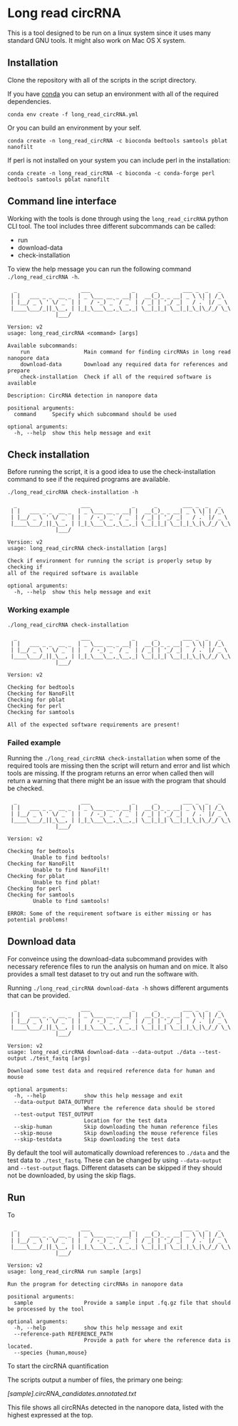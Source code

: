 # Long read circRNA

This is a tool designed to be run on a linux system since it uses many standard GNU tools.
It might also work on Mac OS X system.

## Installation

Clone the repository with all of the scripts in the script directory.

If you have [conda](https://docs.conda.io/en/latest/) you can setup an environment with all of the required dependencies.

```
conda env create -f long_read_circRNA.yml
```

Or you can build an environment by your self.

```
conda create -n long_read_circRNA -c bioconda bedtools samtools pblat nanofilt
```

If perl is not installed on your system you can include perl in the installation:

```
conda create -n long_read_circRNA -c bioconda -c conda-forge perl bedtools samtools pblat nanofilt
```

## Command line interface
 
Working with the tools is done through using the `long_read_circRNA` python CLI tool. The tool includes three different subcommands can be called:

* run
* download-data
* check-installation

To view the help message you can run the following command `./long_read_circRNA -h`.


```
  _                    ___             _      _        ___ _  _   _   
 | |   ___ _ _  __ _  | _ \___ __ _ __| |  __(_)_ _ __| _ \ \| | /_\  
 | |__/ _ \ ' \/ _` | |   / -_) _` / _` | / _| | '_/ _|   / .` |/ _ \ 
 |____\___/_||_\__, | |_|_\___\__,_\__,_| \__|_|_| \__|_|_\_|\_/_/ \_\ 
               |___/                                                    

Version: v2
usage: long_read_circRNA <command> [args]
            
Available subcommands:
    run                 Main command for finding circRNAs in long read nanopore data
    download-data       Download any required data for references and prepare
    check-installation  Check if all of the required software is available

Description: CircRNA detection in nanopore data

positional arguments:
  command     Specify which subcommand should be used

optional arguments:
  -h, --help  show this help message and exit

```

## Check installation

Before running the script, it is a good idea to use the check-installation command to see if the required programs are available.

`./long_read_circRNA check-installation -h`
```
  _                    ___             _      _        ___ _  _   _   
 | |   ___ _ _  __ _  | _ \___ __ _ __| |  __(_)_ _ __| _ \ \| | /_\  
 | |__/ _ \ ' \/ _` | |   / -_) _` / _` | / _| | '_/ _|   / .` |/ _ \ 
 |____\___/_||_\__, | |_|_\___\__,_\__,_| \__|_|_| \__|_|_\_|\_/_/ \_\ 
               |___/                                                    

Version: v2
usage: long_read_circRNA check-installation [args]

Check if environment for running the script is properly setup by checking if
all of the required software is available

optional arguments:
  -h, --help  show this help message and exit

```

### Working example

`./long_read_circRNA check-installation`
```
  _                    ___             _      _        ___ _  _   _   
 | |   ___ _ _  __ _  | _ \___ __ _ __| |  __(_)_ _ __| _ \ \| | /_\  
 | |__/ _ \ ' \/ _` | |   / -_) _` / _` | / _| | '_/ _|   / .` |/ _ \ 
 |____\___/_||_\__, | |_|_\___\__,_\__,_| \__|_|_| \__|_|_\_|\_/_/ \_\ 
               |___/                                                    

Version: v2

Checking for bedtools
Checking for NanoFilt
Checking for pblat
Checking for perl
Checking for samtools

All of the expected software requirements are present!
```

### Failed example

Running the `./long_read_circRNA check-installation` when some of the required tools are missing then the script will return and error and list which tools are missing. If the program returns an error when called then will return a warning that there might be an issue with the program that should be checked.
```
  _                    ___             _      _        ___ _  _   _   
 | |   ___ _ _  __ _  | _ \___ __ _ __| |  __(_)_ _ __| _ \ \| | /_\  
 | |__/ _ \ ' \/ _` | |   / -_) _` / _` | / _| | '_/ _|   / .` |/ _ \ 
 |____\___/_||_\__, | |_|_\___\__,_\__,_| \__|_|_| \__|_|_\_|\_/_/ \_\ 
               |___/                                                    

Version: v2

Checking for bedtools
        Unable to find bedtools!
Checking for NanoFilt
        Unable to find NanoFilt!
Checking for pblat
        Unable to find pblat!
Checking for perl
Checking for samtools
        Unable to find samtools!

ERROR: Some of the requirement software is either missing or has potential problems!
```

## Download data

For conveince using the download-data subcommand provides with necessary reference files to run the analysis on human and on mice. It also provides a small test dataset to try out and run the software with.

Running `./long_read_circRNA download-data -h` shows different arguments that can be provided.

```  
  _                    ___             _      _        ___ _  _   _   
 | |   ___ _ _  __ _  | _ \___ __ _ __| |  __(_)_ _ __| _ \ \| | /_\  
 | |__/ _ \ ' \/ _` | |   / -_) _` / _` | / _| | '_/ _|   / .` |/ _ \ 
 |____\___/_||_\__, | |_|_\___\__,_\__,_| \__|_|_| \__|_|_\_|\_/_/ \_\ 
               |___/                                                    

Version: v2
usage: long_read_circRNA download-data --data-output ./data --test-output ./test_fastq [args]

Download some test data and required reference data for human and mouse

optional arguments:
  -h, --help            show this help message and exit
  --data-output DATA_OUTPUT
                        Where the reference data should be stored
  --test-output TEST_OUTPUT
                        Location for the test data
  --skip-human          Skip downloading the human reference files
  --skip-mouse          Skip downloading the mouse reference files
  --skip-testdata       Skip downloading the test data
```

By default the tool will automatically download references to `./data` and the test data to `./test_fastq`. These can be changed by using `--data-output` and `--test-output` flags.
Different datasets can be skipped if they should not be downloaded, by using the skip flags.

## Run

To 

```
  _                    ___             _      _        ___ _  _   _   
 | |   ___ _ _  __ _  | _ \___ __ _ __| |  __(_)_ _ __| _ \ \| | /_\  
 | |__/ _ \ ' \/ _` | |   / -_) _` / _` | / _| | '_/ _|   / .` |/ _ \ 
 |____\___/_||_\__, | |_|_\___\__,_\__,_| \__|_|_| \__|_|_\_|\_/_/ \_\ 
               |___/                                                    

Version: v2
usage: long_read_circRNA run sample [args]

Run the program for detecting circRNAs in nanopore data

positional arguments:
  sample                Provide a sample input .fq.gz file that should be processed by the tool

optional arguments:
  -h, --help            show this help message and exit
  --reference-path REFERENCE_PATH
                        Provide a path for where the reference data is located.
  --species {human,mouse}

```

To start the circRNA quantification


The scripts output a number of files, the primary one being:

*[sample].circRNA_candidates.annotated.txt*


This file shows all circRNAs detected in the nanopore data, listed with the highest expressed at the top.

